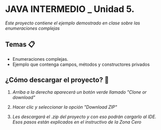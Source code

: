 # JAVA INTERMEDIO _ Unidad 5.

_Este proyecto contiene el ejemplo demostrado en clase sobre las enumeraciones complejas_

## Temas 📋
* Enumeraciones complejas.
* Ejemplo que contenga campos, métodos y constructores privados

## ¿Cómo descargar el proyecto? 🔧
1. _Arriba a la derecha aparecerá un botón verde llamado "Clone or download"_

2. _Hacer clic y seleccionar la opción "Download ZIP"_

3. _Les descargará el .zip del proyecto y con eso podrán cargarlo al IDE. Esos pasos están explicados en el instructivo de la Zona Cero_
